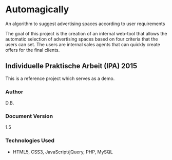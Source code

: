 # Automagically
An algorithm to suggest advertising spaces according to user requirements

The goal of this project is the creation of an internal web-tool that allows the automatic selection of advertising spaces based on four criteria that the users can set. The users are internal sales agents that can quickly create offers for the final clients.

## Individuelle Praktische Arbeit (IPA) 2015

This is a reference project which serves as a demo. 

### Author

D.B.

### Document Version

1.5

### Technologies Used

- HTML5, CSS3, JavaScript/jQuery, PHP, MySQL
